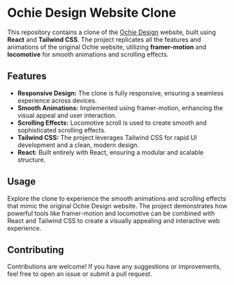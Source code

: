 # Ochie Design Website Clone

This repository contains a clone of the [Ochie Design](https://ochie.design) website, built using **React** and **Tailwind CSS**. The project replicates all the features and animations of the original Ochie website, utilizing **framer-motion** and **locomotive** for smooth animations and scrolling effects.

## Features

- **Responsive Design:** The clone is fully responsive, ensuring a seamless experience across devices.
- **Smooth Animations:** Implemented using framer-motion, enhancing the visual appeal and user interaction.
- **Scrolling Effects:** Locomotive scroll is used to create smooth and sophisticated scrolling effects.
- **Tailwind CSS:** The project leverages Tailwind CSS for rapid UI development and a clean, modern design.
- **React:** Built entirely with React, ensuring a modular and scalable structure.
## Usage

Explore the clone to experience the smooth animations and scrolling effects that mimic the original Ochie Design website. The project demonstrates how powerful tools like framer-motion and locomotive can be combined with React and Tailwind CSS to create a visually appealing and interactive web experience.

## Contributing

Contributions are welcome! If you have any suggestions or improvements, feel free to open an issue or submit a pull request.
